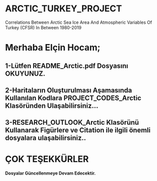 # ARCTIC_TURKEY_PROJECT
Correlations Between Arctic Sea Ice Area And Atmospheric Variables Of Turkey (CFSR) In Between 1980-2019

# Merhaba Elçin Hocam;

## 1-Lütfen README_Arctic.pdf Dosyasını OKUYUNUZ.

## 2-Haritaların Oluşturulması Aşamasında Kullanılan Kodlara PROJECT_CODES_Arctic Klasöründen Ulaşabilirsiniz...

## 3-RESEARCH_OUTLOOK_Arctic Klasörünü Kullanarak Figürlere ve Citation ile ilgili önemli dosyalara ulaşabilirsiniz..

# ÇOK TEŞEKKÜRLER

#### Dosyalar Güncellenmeye Devam Edecektir.

